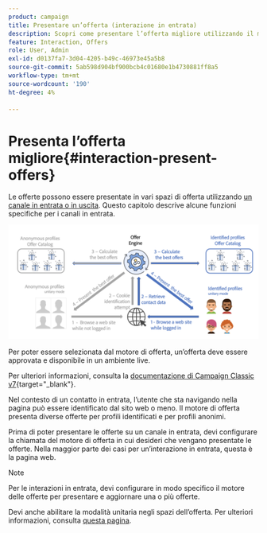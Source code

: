 ```yaml
---
product: campaign
title: Presentare un’offerta (interazione in entrata)
description: Scopri come presentare l’offerta migliore utilizzando il modulo di interazione di Campaign
feature: Interaction, Offers
role: User, Admin
exl-id: d0137fa7-3d04-4205-b49c-46973e45a5b8
source-git-commit: 5ab598d904bf900bcb4c01680e1b4730881ff8a5
workflow-type: tm+mt
source-wordcount: '190'
ht-degree: 4%

---
```


# Presenta l’offerta migliore{#interaction-present-offers}

Le offerte possono essere presentate in vari spazi di offerta utilizzando [un canale in entrata o in uscita](interaction-architecture.md#interaction-types). Questo capitolo descrive alcune funzioni specifiche per i canali in entrata.

![](assets/inbound-interactions.png)

Per poter essere selezionata dal motore di offerta, un’offerta deve essere approvata e disponibile in un ambiente live.

Per ulteriori informazioni, consulta la [documentazione di Campaign Classic v7](https://experienceleague.adobe.com/docs/campaign-classic/using/managing-offers/managing-an-offer-catalog/approving-and-activating-an-offer.html?lang=it#approving-offer-content){target="_blank"}.

Nel contesto di un contatto in entrata, l’utente che sta navigando nella pagina può essere identificato dal sito web o meno. Il motore di offerta presenta diverse offerte per profili identificati e per profili anonimi.

Prima di poter presentare le offerte su un canale in entrata, devi configurare la chiamata del motore di offerta in cui desideri che vengano presentate le offerte. Nella maggior parte dei casi per un’interazione in entrata, questa è la pagina web.

>[!NOTE]
>
>Per le interazioni in entrata, devi configurare in modo specifico il motore delle offerte per presentare e aggiornare una o più offerte.
>
>Devi anche abilitare la modalità unitaria negli spazi dell’offerta. Per ulteriori informazioni, consulta [questa pagina](interaction-offer-spaces.md).
